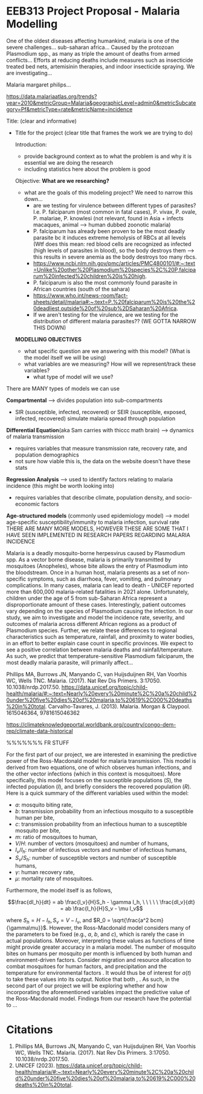 # EEB313 Project Proposal - Malaria Modelling 

One of the oldest diseases affecting humankind, malaria is one of the severe challenges… sub-saharan africa… Caused by the protozoan Plasmodium spp., as many as triple the amount of deaths from armed conflicts… Efforts at reducing deaths include measures such as insecticide treated bed nets, artemisinin therapies, and indoor insecticide spraying. We are investigating… 

Malaria margaret philips…

https://data.malariaatlas.org/trends?year=2010&metricGroup=Malaria&geographicLevel=admin0&metricSubcategory=Pf&metricType=rate&metricName=incidence

Title: (clear and informative)
- Title for the project (clear title that frames the work we are trying to do)
 
  Introduction:
  - provide background context as to what the problem is and why it is essential we are doing the research
  - including statistics here about the problem is good
 
  Objective:
  **What are we researching?**
  - what are the goals of this modeling project? We need to narrow this down...
    - are we testing for virulence between different types of parasites? I.e. P. falciparum (most common in fatal cases), P. vivax, P. ovale,
      P. malariae, P. knowlesi (not relevant, found in Asia + infects macaques, animal --> human dubbed zoonotic malaria)
    - P. falciparum has already been proven to be the most deadly parasite bc it induces extreme hemolysis of RBCs at all levels
      (Wtf does this mean: red blood cells are recognized as infected (high levels of parasites in blood), so the body destroys them
      --> this results in severe anemia as the body destroys too many rbcs.
    - https://www.ncbi.nlm.nih.gov/pmc/articles/PMC4800101/#:~:text=Unlike%20other%20Plasmodium%20species%2C%20P,falciparum%20infected%20children%20is%20high.
    - P. falciparum is also the most commonly found parasite in African countries (south of the sahara)
    - https://www.who.int/news-room/fact-sheets/detail/malaria#:~:text=P.%20falciparum%20is%20the%20deadliest,outside%20of%20sub%2DSaharan%20Africa.
    - If we aren't testing for the virulence, are we testing for the distribution of different malaria parasites?? (WE GOTTA NARROW THIS DOWN)

   **MODELLING OBJECTIVES**
  - what specific question are we answering with this model? (What is the model itself we will be using)
  - what variables are we measuring? How will we represent/track these variables?
      - what type of model will we use?
   
 There are MANY types of models we can use
 
 **Compartmental** --> divides population into sub-compartments
- SIR (susceptible, infected, recovered) or SEIR (susceptible, exposed, infected, recovered) simulate malaria spread through population

**Differential Equation**(aka Sam carries with thiccc math brain) --> dynamics of malaria transmission
- requires variables that measure transmission rate, recovery rate, and population demographics
- not sure how viable this is, the data on the website doesn't have these stats

**Regression Analysis** --> used to identify factors relating to malaria incidence (this might be worth looking into)
- requires variables that describe climate, population density, and socio-economic factors

**Age-structured models** (commonly used epidemiology model) --> model age-specific susceptibility/immunity to malaria infection, survival rate
THERE ARE MANY MORE MODELS, HOWEVER THESE ARE SOME THAT I HAVE SEEN IMPLEMENTED IN RESEARCH PAPERS REGARDING MALARIA INCIDENCE


Malaria is a deadly mosquito-borne herpesvirus caused by Plasmodium spp. As a vector borne disease, malaria is primarily transmitted by mosquitoes (Anopheles), whose bite allows the entry of Plasmodium into the bloodstream. Once in a human host, malaria presents as a set of non-specific symptoms, such as diarrhoea, fever, vomiting, and pulmonary complications. In many cases, malaria can lead to death -  UNICEF reported more than 600,000 malaria-related fatalities in 2021 alone. Unfortunately, children under the age of 5 from sub-Saharan Africa represent a disproportionate amount of these cases. 
Interestingly, patient outcomes vary depending on the species of Plasmodium causing the infection. In our study, we aim to investigate and model the incidence rate, severity, and outcomes of malaria across different African regions as a product of Plasmodium species. Further, we relate these differences to regional characteristics such as temperature, rainfall, and proximity to water bodies, in an effort to better explain case count in specific provinces. We expect to see a positive correlation between malaria deaths and rainfall/temperature. As such, we predict that temperature-sensitive Plasmodium falciparum, the most deadly malaria parasite, will primarily affect…


Phillips MA, Burrows JN, Manyando C, van Huijsduijnen RH, Van Voorhis WC, Wells TNC. Malaria. (2017). Nat Rev Dis Primers. 3:17050. 10.1038/nrdp.2017.50.
https://data.unicef.org/topic/child-health/malaria/#:~:text=Nearly%20every%20minute%2C%20a%20child%20under%20five%20dies%20of%20malaria,to%20619%2C000%20deaths%20in%20total.
Carvalho-Tavares, J. (2013). Malaria. Morgan & Claypool. 1615046364, 9781615046362


https://climateknowledgeportal.worldbank.org/country/congo-dem-rep/climate-data-historical 

%%%%%%% FR STUFF 

For the first part of our project, we are interested in examining the predictive power of the Ross-Macdonald model for malaria transmission. This model is derived from two equations, one of which observes human infections, and the other vector infections (which in this context is mosquitoes). More specifically, this model focuses on the susceptible populations ($S$), the infected population ($I$), and briefly considers the recovered population ($R$). Here is a quick summary of the different variables used within the model:
* $a$: mosquito biting rate,
* $b$: transmission probability from an infectious mosquito to a susceptible human per bite,
* $c$: transmission probability from an infectious human to a susceptible mosquito per bite,
* $m$: ratio of mosquitoes to human,
* $V / H$: number of vectors (mosquitoes) and number of humans,
* $I_v / I_h$: number of infectious vectors and number of infectious humans,
* $S_v / S_h$: number of susceptible vectors and number of susceptible humans,
* $\gamma$: human recovery rate,
* $\mu$: mortality rate of mosquitoes.

Furthermore, the model itself is as follows,

$$\frac{dI_h}{dt} = ab \frac{I_v}{H}S_h - \gamma I_h, \ \ \ \ \ \frac{dI_v}{dt} = ab \frac{I_h}{H}S_v - \mu I_v$$

where $S_h = H - I_h, S_v = V - I_v,$ and $R_0 = \sqrt{\frac{a^2 bcm}{\gamma\mu}}$. However, the Ross-Macdonald model considers many of the parameters to be fixed (e.g., $a$, $b$, and $c$), which is rarely the case in actual populations. Moreover, interpreting these values as functions of time might provide greater accuracy in a malaria model. The number of mosquito bites on humans per mosquito per month is influenced by both human and environment-driven factors. Consider migration and resource allocation to combat mosquitoes for human factors, and precipitation and the temperature for environmental factors <reference>. It would thus be of interest for $a(t)$ to take these values into its output. Notice that both <what might impact transmission V to H per bite>, <what might impact transmission H to V per bite>. As such, in the second part of our project we will be exploring whether and how incorporating the aforementioned variables impact the predictive value of the Ross-Macdonald model. Findings from our research have the potential to … 

# Citations

1. Phillips MA, Burrows JN, Manyando C, van Huijsduijnen RH, Van Voorhis WC, Wells TNC. Malaria. (2017). Nat Rev Dis Primers. 3:17050. 10.1038/nrdp.2017.50.
2. UNICEF (2023). https://data.unicef.org/topic/child-health/malaria/#:~:text=Nearly%20every%20minute%2C%20a%20child%20under%20five%20dies%20of%20malaria,to%20619%2C000%20deaths%20in%20total.

